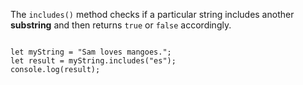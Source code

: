 The `includes()` method checks if a
particular string includes another
**substring**
and
then returns `true` or `false` accordingly.

<Editor lang="javascript">
<code>
let myString = "Sam loves mangoes.";
let result = myString.includes("es");
console.log(result);
</code>
</Editor>